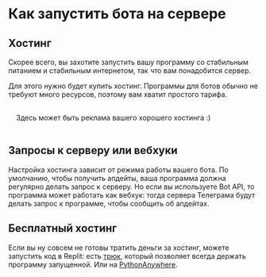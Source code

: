 # Как запустить бота на сервере

## Хостинг

Скорее всего, вы захотите запустить вашу программу со стабильным питанием и стабильным интернетом,
так что вам понадобится сервер.

Для этого нужно будет купить хостинг. Программы для ботов обычно не требуют много ресурсов, поэтому вам хватит 
простого тарифа.

<div class="tip custom-block" style="padding: 16px">
Здесь может быть реклама вашего хорошего хостинга :)
</div>

## Запросы к серверу или вебхуки

Настройка хостинга зависит от режима работы вашего бота. По умолчанию, чтобы получить апдейты, ваша программа должна
регулярно делать запрос к серверу. Но если вы используете Bot API, то программа может работать как вебхук:
тогда сервера Телеграма будут делать запрос к программе, чтобы сообщить об апдейтах.

## Бесплатный хостинг

Если вы ну совсем не готовы тратить деньги за хостинг, можете запустить код в Replit:
есть [трюк](https://habr.com/ru/articles/709314/), который позволяет всегда держать программу запущенной. 
Или на [PythonAnywhere](https://www.pythonanywhere.com/).
